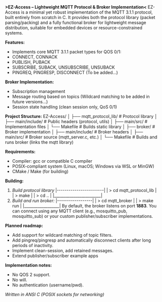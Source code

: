 **>EZ-Access – Lightweight MQTT Protocol & Broker Implementation<**
EZ-Access is a minimal yet robust implementation of the MQTT 3.1.1 protocol, built entirely from scratch in C.
It provides both the protocol library (packet parsing/packing) and a fully functional broker for lightweight message distribution, suitable for embedded devices or resource-constrained systems.

**Features:**
- Implements core MQTT 3.1.1 packet types for QOS 0/1:
- CONNECT, CONNACK
- PUBLISH, PUBACK
- SUBSCRIBE, SUBACK, UNSUBSCRIBE, UNSUBACK
- PINGREQ, PINGRESP, DISCONNECT (To be added...)

**Broker Implementation:**
- Subscription management
- Message routing based on topics (Wildcard matching to be added in future versions...)
- Session state handling (clean session only, QoS 0/1)

**Project Structure:**
EZ-Access/
│
├── mqtt_protocol_lib/       # Protocol library
│   ├── main/include/        # Public headers (protocol, utils)
│   ├── main/src/            # Implementation files
│   └── Makefile             # Builds static library
│
├── broker/                  # Broker implementation
│   ├── main/include/        # Broker headers
│   ├── main/src/            # Broker source (mqtt_server.c, etc.)
│   └── Makefile             # Builds and runs broker (links the mqtt library)


**Requirements:**
- Compiler: gcc or compatible C compiler
- POSIX-compliant system (Linux, macOS; Windows via WSL or MinGW)
- CMake / Make (for building)

**Building:**
1. *Build protocol library*
|------------------------|
| > cd mqtt_protocol_lib |
| > make                 |
| > cd ..                |
|________________________|
2. *Build and run broker:*
|------------------|
| > cd mqtt_broker |
| > make run       |
|__________________|
By default, the broker listens on port **1883**.
You can connect using any MQTT client (e.g., mosquitto_pub, mosquitto_sub) or your custom publisher/subscriber implementations.

**Planned roadmap:**
- Add support for wildcard matching of topic filters.
- Add pingreq/pingresp and automatically disconnect clients after long periods of inactivity.
- Implement clean-session, add retained messages.
- Extend publisher/subscriber example apps

**Implementation notes:**
- No QOS 2 support.
- No will.
- No authentication (username/pwd).

*Written in ANSI C (POSIX sockets for networking)*
